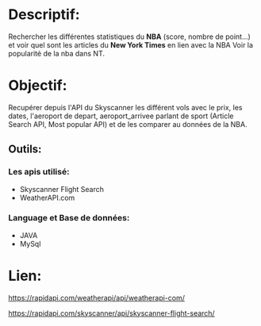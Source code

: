 # Descriptif:
 Rechercher les différentes statistiques du __NBA__ (score, nombre de point...) et voir quel sont les articles du __New York Times__ en lien avec la NBA 
 Voir la popularité de la nba dans NT.
 
 # Objectif:
  Recupérer depuis l'API du Skyscanner les différent vols avec le prix, les dates, l'aeroport de depart, aeroport_arrivee   parlant de sport (Article Search API, Most popular API) et de les comparer au données de la NBA.

 ## Outils:
 
 ### Les apis utilisé:
 - Skyscanner Flight Search
 - WeatherAPI.com
 ### Language et Base de données:
 - JAVA
 - MySql

# Lien:
https://rapidapi.com/weatherapi/api/weatherapi-com/

https://rapidapi.com/skyscanner/api/skyscanner-flight-search/
